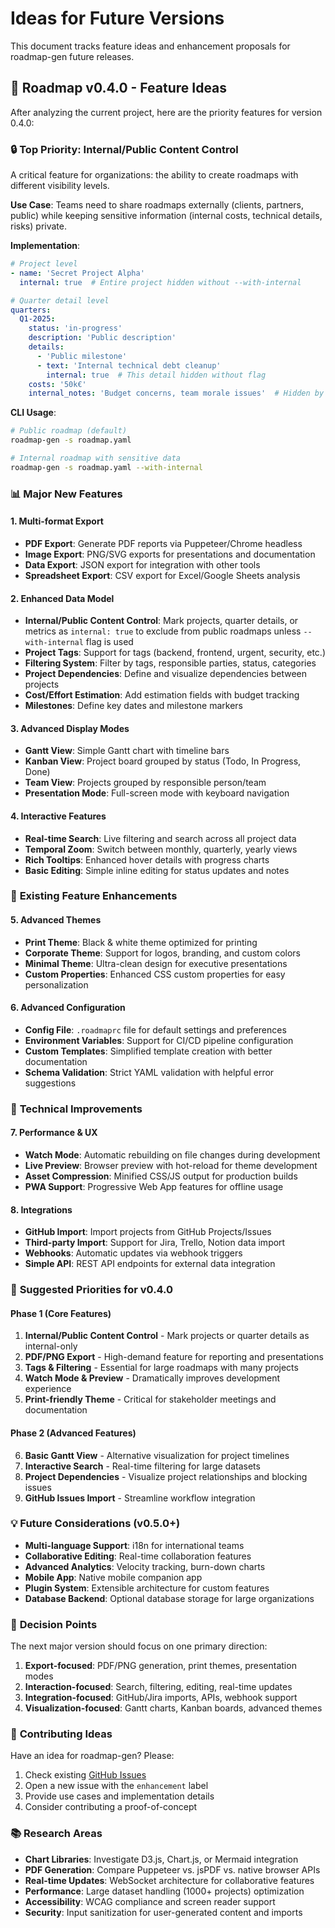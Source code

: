 # Ideas for Future Versions

This document tracks feature ideas and enhancement proposals for roadmap-gen future releases.

## 🚀 Roadmap v0.4.0 - Feature Ideas

After analyzing the current project, here are the priority features for version 0.4.0:

### 🔒 **Top Priority: Internal/Public Content Control**

A critical feature for organizations: the ability to create roadmaps with different visibility levels.

**Use Case**: Teams need to share roadmaps externally (clients, partners, public) while keeping sensitive information (internal costs, technical details, risks) private.

**Implementation**:

```yaml
# Project level
- name: 'Secret Project Alpha'
  internal: true  # Entire project hidden without --with-internal

# Quarter detail level
quarters:
  Q1-2025:
    status: 'in-progress'
    description: 'Public description'
    details:
      - 'Public milestone'
      - text: 'Internal technical debt cleanup'
        internal: true  # This detail hidden without flag
    costs: '50k€'
    internal_notes: 'Budget concerns, team morale issues'  # Hidden by default
```

**CLI Usage**:

```bash
# Public roadmap (default)
roadmap-gen -s roadmap.yaml

# Internal roadmap with sensitive data
roadmap-gen -s roadmap.yaml --with-internal
```

### 📊 **Major New Features**

#### 1. **Multi-format Export**

- **PDF Export**: Generate PDF reports via Puppeteer/Chrome headless
- **Image Export**: PNG/SVG exports for presentations and documentation
- **Data Export**: JSON export for integration with other tools
- **Spreadsheet Export**: CSV export for Excel/Google Sheets analysis

#### 2. **Enhanced Data Model**

- **Internal/Public Content Control**: Mark projects, quarter details, or metrics as `internal: true` to exclude from public roadmaps unless `--with-internal` flag is used
- **Project Tags**: Support for tags (backend, frontend, urgent, security, etc.)
- **Filtering System**: Filter by tags, responsible parties, status, categories
- **Project Dependencies**: Define and visualize dependencies between projects
- **Cost/Effort Estimation**: Add estimation fields with budget tracking
- **Milestones**: Define key dates and milestone markers

#### 3. **Advanced Display Modes**

- **Gantt View**: Simple Gantt chart with timeline bars
- **Kanban View**: Project board grouped by status (Todo, In Progress, Done)
- **Team View**: Projects grouped by responsible person/team
- **Presentation Mode**: Full-screen mode with keyboard navigation

#### 4. **Interactive Features**

- **Real-time Search**: Live filtering and search across all project data
- **Temporal Zoom**: Switch between monthly, quarterly, yearly views
- **Rich Tooltips**: Enhanced hover details with progress charts
- **Basic Editing**: Simple inline editing for status updates and notes

### 🎨 **Existing Feature Enhancements**

#### 5. **Advanced Themes**

- **Print Theme**: Black & white theme optimized for printing
- **Corporate Theme**: Support for logos, branding, and custom colors
- **Minimal Theme**: Ultra-clean design for executive presentations
- **Custom Properties**: Enhanced CSS custom properties for easy personalization

#### 6. **Advanced Configuration**

- **Config File**: `.roadmaprc` file for default settings and preferences
- **Environment Variables**: Support for CI/CD pipeline configuration
- **Custom Templates**: Simplified template creation with better documentation
- **Schema Validation**: Strict YAML validation with helpful error suggestions

### 🔧 **Technical Improvements**

#### 7. **Performance & UX**

- **Watch Mode**: Automatic rebuilding on file changes during development
- **Live Preview**: Browser preview with hot-reload for theme development
- **Asset Compression**: Minified CSS/JS output for production builds
- **PWA Support**: Progressive Web App features for offline usage

#### 8. **Integrations**

- **GitHub Import**: Import projects from GitHub Projects/Issues
- **Third-party Import**: Support for Jira, Trello, Notion data import
- **Webhooks**: Automatic updates via webhook triggers
- **Simple API**: REST API endpoints for external data integration

### 📱 **Suggested Priorities for v0.4.0**

#### **Phase 1 (Core Features)**

1. **Internal/Public Content Control** - Mark projects or quarter details as internal-only
2. **PDF/PNG Export** - High-demand feature for reporting and presentations
3. **Tags & Filtering** - Essential for large roadmaps with many projects
4. **Watch Mode & Preview** - Dramatically improves development experience
5. **Print-friendly Theme** - Critical for stakeholder meetings and documentation

#### **Phase 2 (Advanced Features)**

6. **Basic Gantt View** - Alternative visualization for project timelines
7. **Interactive Search** - Real-time filtering for large datasets
8. **Project Dependencies** - Visualize project relationships and blocking issues
9. **GitHub Issues Import** - Streamline workflow integration

### 💡 **Future Considerations (v0.5.0+)**

- **Multi-language Support**: i18n for international teams
- **Collaborative Editing**: Real-time collaboration features
- **Advanced Analytics**: Velocity tracking, burn-down charts
- **Mobile App**: Native mobile companion app
- **Plugin System**: Extensible architecture for custom features
- **Database Backend**: Optional database storage for large organizations

### 🎯 **Decision Points**

The next major version should focus on one primary direction:

1. **Export-focused**: PDF/PNG generation, print themes, presentation modes
2. **Interaction-focused**: Search, filtering, editing, real-time updates
3. **Integration-focused**: GitHub/Jira imports, APIs, webhook support
4. **Visualization-focused**: Gantt charts, Kanban boards, advanced themes

### 📝 **Contributing Ideas**

Have an idea for roadmap-gen? Please:

1. Check existing [GitHub Issues](https://github.com/davlgd/roadmap-gen/issues)
2. Open a new issue with the `enhancement` label
3. Provide use cases and implementation details
4. Consider contributing a proof-of-concept

### 📚 **Research Areas**

- **Chart Libraries**: Investigate D3.js, Chart.js, or Mermaid integration
- **PDF Generation**: Compare Puppeteer vs. jsPDF vs. native browser APIs
- **Real-time Updates**: WebSocket architecture for collaborative features
- **Performance**: Large dataset handling (1000+ projects) optimization
- **Accessibility**: WCAG compliance and screen reader support
- **Security**: Input sanitization for user-generated content and imports
